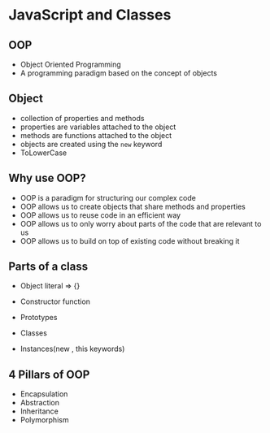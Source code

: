 # JavaScript and Classes


## OOP
- Object Oriented Programming
- A programming paradigm based on the concept of objects


## Object
- collection of properties and methods
- properties are variables attached to the object
- methods are functions attached to the object
- objects are created using the `new` keyword
- ToLowerCase


## Why use OOP?
- OOP is a paradigm for structuring our complex code
- OOP allows us to create objects that share methods and properties
- OOP allows us to reuse code in an efficient way
- OOP allows us to only worry about parts of the code that are relevant to us
- OOP allows us to build on top of existing code without breaking it

## Parts of a class
- Object literal => {}

- Constructor function
- Prototypes
- Classes
- Instances(new , this keywords)

## 4 Pillars of OOP
- Encapsulation
- Abstraction
- Inheritance
- Polymorphism







